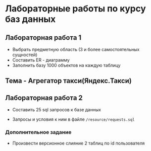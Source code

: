 # Лабораторные работы по курсу баз данных

## Лабораторная работа 1
* Выбрать предметную область (3 и более самостоятельных сущностей)
* Составить ER - диаграмму
* Заполнить базу 1000 объектов на каждую таблицу
## Тема - Агрегатор такси(Яндекс.Такси)

## Лабораторная работа 2
* Составить 25 sql запросов к базе данных

+ Запросы и условия к ним в файле `/resource/requests.sql`
### Дополнительное задание
* Произвести версионное слияние 2 таблиц по id пользователя
